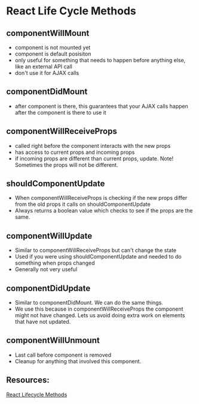 # React Life Cycle Methods
## componentWillMount
+ component is not mounted yet
+ component is default posisiton
+ only useful for something that needs to happen before anything else, like an external API call
+ don't use it for AJAX calls

## componentDidMount
+ after component is there, this guarantees that your AJAX calls happen after the component is there to use it

## componentWillReceiveProps
+ called right before the component interacts with the new props
+ has access to current props and incoming props
+ if incoming props are different than current props, update. Note! Sometimes the props will not be different.

## shouldComponentUpdate
+ When componentWillReceiveProps is checking if the new props differ from the old props it calls on shouldComponentUpdate
+ Always returns a boolean value which checks to see if the props are the same.

## componentWillUpdate
+ Similar to componentWillReceiveProps but can't change the state
+ Used if you were using shouldComponentUpdate and needed to do something when props changed
+ Generally not very useful

## componentDidUpdate
+ Similar to componentDidMount. We can do the same things.
+ We use this because in componentWillReceiveProps the component might not have changed. Lets us avoid doing extra work on elements that have not updated.

## componentWillUnmount
+ Last call before component is removed
+ Cleanup for anything that involved this component.

## Resources:
[React Lifecycle Methods](https://engineering.musefind.com/react-lifecycle-methods-how-and-when-to-use-them-2111a1b692b1)

